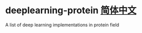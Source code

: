 # deeplearning-protein [简体中文](README-zh.md)
A list of deep learning implementations in protein field
